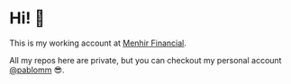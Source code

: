 # Hi! :wave:

This is my working account at [Menhir Financial](https://www.menhir.ai/).

All my repos here are private, but you can checkout my personal account [@pablomm](https://github.com/pablomm) :sunglasses:.
